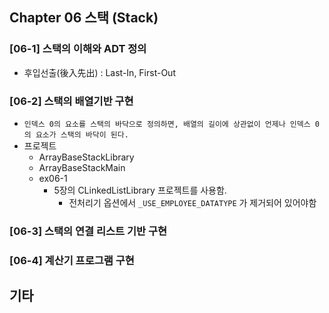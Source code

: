 ﻿## Chapter 06 스택 (Stack)

### [06-1] 스택의 이해와 ADT 정의
* 후입선출(後入先出) : Last-In, First-Out

### [06-2] 스택의 배열기반 구현
* `인덱스 0의 요소를 스택의 바닥으로 정의하면, 배열의 길이에 상관없이 언제나 인덱스 0의 요소가 스택의 바닥이 된다.`
* 프로젝트
  * ArrayBaseStackLibrary
  * ArrayBaseStackMain
  * ex06-1
    * 5장의 CLinkedListLibrary 프로젝트를 사용함.
      * 전처리기 옵션에서 `_USE_EMPLOYEE_DATATYPE` 가 제거되어 있어야함


### [06-3] 스택의 연결 리스트 기반 구현


### [06-4] 계산기 프로그램 구현




## 기타
